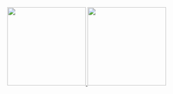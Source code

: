  
<div>
  <a href="https://github.com/digao1297">
  <img height="180em" src="https://github-readme-stats.vercel.app/api?username=digao1297&show_icons=true&theme=dark&include_all_commits=true&count_private=true"/>
   <img height="180em" src="https://github-readme-stats.vercel.app/api/top-langs/?username=digao1297&hide=javascript,html&exclude_repo=Lost-Dimension,SuperMario&layout=compact&theme=dark"/>
</div>
  
